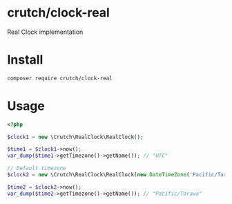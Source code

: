 # crutch/clock-real

Real Clock implementation

# Install

```bash
composer require crutch/clock-real
```

# Usage

```php
<?php

$clock1 = new \Crutch\RealClock\RealClock();

$time1 = $clock1->now();
var_dump($time1->getTimezone()->getName()); // "UTC"

// Default timezone
$clock2 = new \Crutch\RealClock\RealClock(new DateTimeZone('Pacific/Tarawa'));

$time2 = $clock2->now();
var_dump($time2->getTimezone()->getName()); // "Pacific/Tarawa"

```
